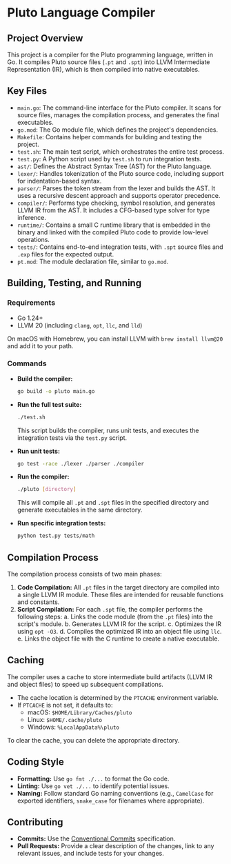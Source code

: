 # Pluto Language Compiler

## Project Overview

This project is a compiler for the Pluto programming language, written in Go. It compiles Pluto source files (`.pt` and `.spt`) into LLVM Intermediate Representation (IR), which is then compiled into native executables.

## Key Files

*   `main.go`: The command-line interface for the Pluto compiler. It scans for source files, manages the compilation process, and generates the final executables.
*   `go.mod`: The Go module file, which defines the project's dependencies.
*   `Makefile`: Contains helper commands for building and testing the project.
*   `test.sh`: The main test script, which orchestrates the entire test process.
*   `test.py`: A Python script used by `test.sh` to run integration tests.
*   `ast/`: Defines the Abstract Syntax Tree (AST) for the Pluto language.
*   `lexer/`: Handles tokenization of the Pluto source code, including support for indentation-based syntax.
*   `parser/`: Parses the token stream from the lexer and builds the AST. It uses a recursive descent approach and supports operator precedence.
*   `compiler/`: Performs type checking, symbol resolution, and generates LLVM IR from the AST. It includes a CFG-based type solver for type inference.
*   `runtime/`: Contains a small C runtime library that is embedded in the binary and linked with the compiled Pluto code to provide low-level operations.
*   `tests/`: Contains end-to-end integration tests, with `.spt` source files and `.exp` files for the expected output.
*   `pt.mod`: The module declaration file, similar to `go.mod`.

## Building, Testing, and Running

### Requirements

*   Go 1.24+
*   LLVM 20 (including `clang`, `opt`, `llc`, and `lld`)

On macOS with Homebrew, you can install LLVM with `brew install llvm@20` and add it to your path.

### Commands

*   **Build the compiler:**
    ```bash
    go build -o pluto main.go
    ```

*   **Run the full test suite:**
    ```bash
    ./test.sh
    ```
    This script builds the compiler, runs unit tests, and executes the integration tests via the `test.py` script.

*   **Run unit tests:**
    ```bash
    go test -race ./lexer ./parser ./compiler
    ```

*   **Run the compiler:**
    ```bash
    ./pluto [directory]
    ```
    This will compile all `.pt` and `.spt` files in the specified directory and generate executables in the same directory.

*   **Run specific integration tests:**
    ```bash
    python test.py tests/math
    ```

## Compilation Process

The compilation process consists of two main phases:

1.  **Code Compilation:** All `.pt` files in the target directory are compiled into a single LLVM IR module. These files are intended for reusable functions and constants.
2.  **Script Compilation:** For each `.spt` file, the compiler performs the following steps:
    a.  Links the code module (from the `.pt` files) into the script's module.
    b.  Generates LLVM IR for the script.
    c.  Optimizes the IR using `opt -O3`.
    d.  Compiles the optimized IR into an object file using `llc`.
    e.  Links the object file with the C runtime to create a native executable.

## Caching

The compiler uses a cache to store intermediate build artifacts (LLVM IR and object files) to speed up subsequent compilations.

*   The cache location is determined by the `PTCACHE` environment variable.
*   If `PTCACHE` is not set, it defaults to:
    *   macOS: `$HOME/Library/Caches/pluto`
    *   Linux: `$HOME/.cache/pluto`
    *   Windows: `%LocalAppData%\pluto`

To clear the cache, you can delete the appropriate directory.

## Coding Style

*   **Formatting:** Use `go fmt ./...` to format the Go code.
*   **Linting:** Use `go vet ./...` to identify potential issues.
*   **Naming:** Follow standard Go naming conventions (e.g., `CamelCase` for exported identifiers, `snake_case` for filenames where appropriate).

## Contributing

*   **Commits:** Use the [Conventional Commits](https://www.conventionalcommits.org/) specification.
*   **Pull Requests:** Provide a clear description of the changes, link to any relevant issues, and include tests for your changes.
